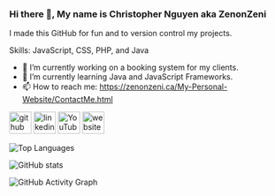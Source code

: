 ### Hi there 👋, My name is Christopher Nguyen aka ZenonZeni
I made this GitHub for fun and to version control my projects.

Skills: JavaScript, CSS, PHP, and Java 

- 🔭 I’m currently working on a booking system for my clients. 
- 🌱 I’m currently learning Java and JavaScript Frameworks. 
- 📫 How to reach me: https://zenonzeni.ca/My-Personal-Website/ContactMe.html 


[<img src='https://cdn.jsdelivr.net/npm/simple-icons@3.0.1/icons/github.svg' alt='github' height='40'>](https://github.com/ZenonZeni)  [<img src='https://cdn.jsdelivr.net/npm/simple-icons@3.0.1/icons/linkedin.svg' alt='linkedin' height='40'>](https://www.linkedin.com/in/https://www.linkedin.com/in/zenonzeni//)  [<img src='https://cdn.jsdelivr.net/npm/simple-icons@3.0.1/icons/youtube.svg' alt='YouTube' height='40'>](https://www.youtube.com/channel/https://www.youtube.com/channel/UCoxEbz8Kr3Htx3UKviT2vjA)  [<img src='https://cdn.jsdelivr.net/npm/simple-icons@3.0.1/icons/icloud.svg' alt='website' height='40'>](https://zenonzeni.ca)  

![Top Languages](https://github-readme-stats.vercel.app/api/top-langs/?username=ZenonZeni&show_icons=true&theme=radical)

![GitHub stats](https://github-readme-stats.vercel.app/api?username=ZenonZeni&show_icons=true&count_private=true)  

![GitHub Activity Graph](https://activity-graph.herokuapp.com/graph?username=ZenonZeni)  
